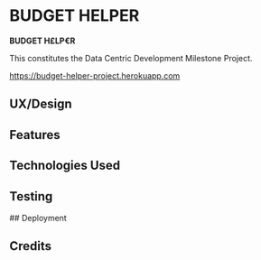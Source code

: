 # BUDGET HELPER

**BUDGET H£LP€R**

This constitutes the Data Centric Development Milestone Project.

https://budget-helper-project.herokuapp.com

## UX/Design

## Features

## Technologies Used

## Testing

## Deployment

## Credits